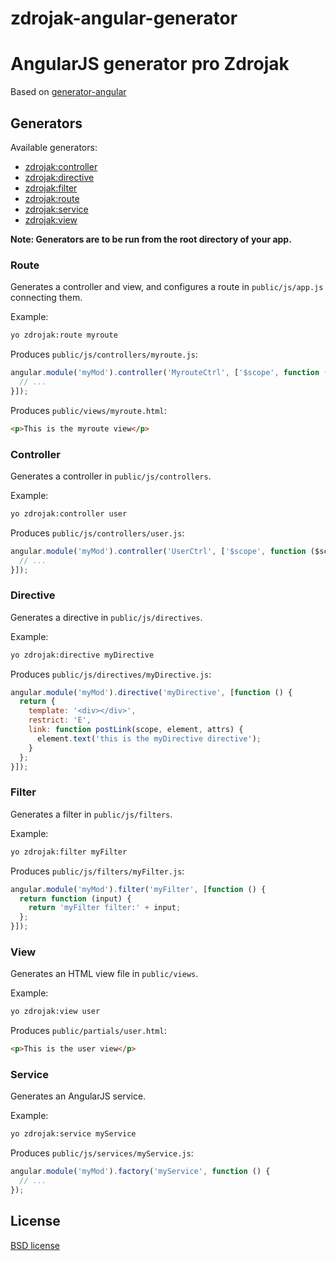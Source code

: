zdrojak-angular-generator
=========================

# AngularJS generator pro Zdrojak

Based on [generator-angular](https://github.com/angular/generator-angular/)

## Generators

Available generators:

* [zdrojak:controller](#controller)
* [zdrojak:directive](#directive)
* [zdrojak:filter](#filter)
* [zdrojak:route](#route)
* [zdrojak:service](#service)
* [zdrojak:view](#view)

**Note: Generators are to be run from the root directory of your app.**

### Route
Generates a controller and view, and configures a route in `public/js/app.js` connecting them.

Example:
```bash
yo zdrojak:route myroute
```

Produces `public/js/controllers/myroute.js`:
```javascript
angular.module('myMod').controller('MyrouteCtrl', ['$scope', function ($scope) {
  // ...
}]);
```

Produces `public/views/myroute.html`:
```html
<p>This is the myroute view</p>
```

### Controller
Generates a controller in `public/js/controllers`.

Example:
```bash
yo zdrojak:controller user
```

Produces `public/js/controllers/user.js`:
```javascript
angular.module('myMod').controller('UserCtrl', ['$scope', function ($scope) {
  // ...
}]);
```
### Directive
Generates a directive in `public/js/directives`.

Example:
```bash
yo zdrojak:directive myDirective
```

Produces `public/js/directives/myDirective.js`:
```javascript
angular.module('myMod').directive('myDirective', [function () {
  return {
    template: '<div></div>',
    restrict: 'E',
    link: function postLink(scope, element, attrs) {
      element.text('this is the myDirective directive');
    }
  };
}]);
```

### Filter
Generates a filter in `public/js/filters`.

Example:
```bash
yo zdrojak:filter myFilter
```

Produces `public/js/filters/myFilter.js`:
```javascript
angular.module('myMod').filter('myFilter', [function () {
  return function (input) {
    return 'myFilter filter:' + input;
  };
}]);
```

### View
Generates an HTML view file in `public/views`.

Example:
```bash
yo zdrojak:view user
```

Produces `public/partials/user.html`:
```html
<p>This is the user view</p>
```

### Service
Generates an AngularJS service.

Example:
```bash
yo zdrojak:service myService
```

Produces `public/js/services/myService.js`:
```javascript
angular.module('myMod').factory('myService', function () {
  // ...
});
```

## License

[BSD license](http://opensource.org/licenses/bsd-license.php)



